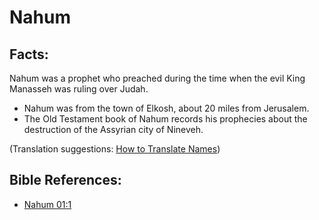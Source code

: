 # Nahum #

## Facts: ##

Nahum was a prophet who preached during the time when the evil King Manasseh was ruling over Judah.

* Nahum was from the town of Elkosh, about 20 miles from Jerusalem. 
* The Old Testament book of Nahum records his prophecies about the destruction of the Assyrian city of Nineveh.

(Translation suggestions: [How to Translate Names](en/ta-vol1/translate/man/translate-names))



## Bible References: ##

* [Nahum 01:1](en/tn/nam/help/01/01)